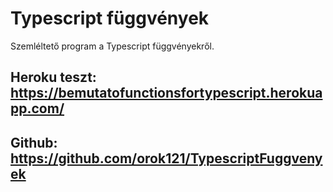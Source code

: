 # Typescript függvények
Szemléltető program a Typescript függvényekről.
## Heroku teszt: https://bemutatofunctionsfortypescript.herokuapp.com/
## Github: https://github.com/orok121/TypescriptFuggvenyek



